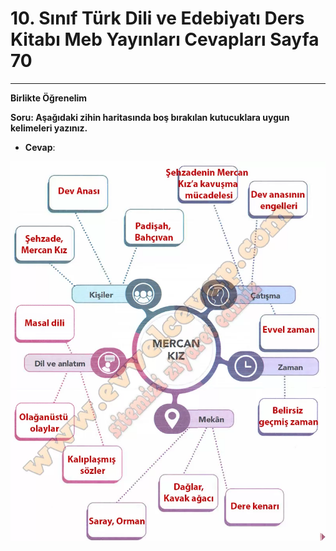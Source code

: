 # 10. Sınıf Türk Dili ve Edebiyatı Ders Kitabı Meb Yayınları Cevapları Sayfa 70

---

**Birlikte Öğrenelim**

**Soru: Aşağıdaki zihin haritasında boş bırakılan kutucuklara uygun kelimeleri yazınız.**

-   **Cevap**:

![Image 1](./image_1.webp)